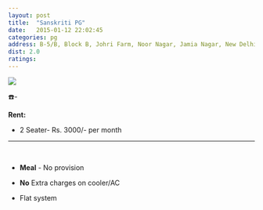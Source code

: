 ```yaml
---
layout: post
title:  "Sanskriti PG"
date:   2015-01-12 22:02:45
categories: pg
address: B-5/B, Block B, Johri Farm, Noor Nagar, Jamia Nagar, New Delhi-110025.
dist: 2.0
ratings:
---
```

<a href="https://www.google.com/maps/dir/Jamia+Millia+Islamia+Cricket+Ground,+Maulana+Mohammad+Ali+Jauhar+Marg,+Jamia+Nagar,+Friends+Colony,+New+Delhi,+Delhi,+India/28.554698,77.287392/@28.5590709,77.2822655,17z/data=!4m9!4m8!1m5!1m1!1s0x390ce38cedb6d21f:0xc2dcb1b232f79225!2m2!1d77.279107!2d28.562508!1m0!3e2?hl=en">
        <img src="https://maps.googleapis.com/maps/api/staticmap?visible=Jamia+Millia+Islamia&size=640x300&scale=2&maptype=roadmap&markers=%7Ccolor:red%7Clabel:S%7C28.554712, 77.287394&markers=size:mid|color:green%7Clabel:FET%7C28.5606083,77.2790183&markers=size:mid|color:green%7Clabel:FET%7C28.561075,77.280960&path=color:0x0000ff|weight:3|28.561234,77.279251|28.561036,77.279755|28.561045,77.279916|28.561064, 77.282684|28.561083, 77.282866|28.561111, 77.283006|28.561516, 77.284143|28.561931, 77.285130|28.562110, 77.285581|28.562261, 77.285752|28.562223, 77.285924|28.562280, 77.286085|28.562280, 77.286664|28.562317, 77.287544|28.561865, 77.287780|28.561318, 77.287319|28.560678, 77.287093|28.560140, 77.286911|28.559528, 77.286664|28.559264, 77.286739|28.558604, 77.286836|28.558199, 77.286868|28.558058, 77.286847|28.557869, 77.286707|28.557464, 77.285892|28.557342, 77.285860|28.556918, 77.286214|28.556484, 77.286772|28.556220, 77.286707|28.556154, 77.286793|28.555994, 77.287469|28.554797, 77.287222|28.554760, 77.287319|28.554698, 77.287399
">
</a>

:phone:-


**Rent:**

* 2 Seater- Rs. 3000/- per month


<hr><br>

*  **Meal** - No provision

*  **No** Extra charges on cooler/AC

*  Flat system